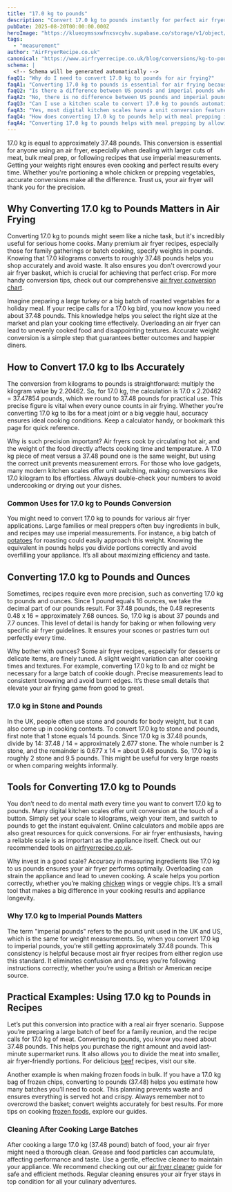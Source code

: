 ```yaml
---
title: "17.0 kg to pounds"
description: "Convert 17.0 kg to pounds instantly for perfect air fryer meal prep. Get accurate weight conversions and cooking tips in seconds."
pubDate: 2025-08-20T00:00:00.000Z
heroImage: "https://klueoymssxwfnxsvcyhv.supabase.co/storage/v1/object/public/Shmucket/17-kg-to-pounds.webp"
tags:
  - "measurement"
author: "AirFryerRecipe.co.uk"
canonical: "https://www.airfryerrecipe.co.uk/blog/conversions/kg-to-pounds/17-kg-to-pounds"
schema: |
  <!-- Schema will be generated automatically -->
faqQ1: "Why do I need to convert 17.0 kg to pounds for air frying?"
faqA1: "Converting 17.0 kg to pounds is essential for air frying because many recipes use imperial measurements. Accurate weight conversion ensures you use the correct portion sizes, which prevents overcrowding the air fryer basket. Overcrowding leads to uneven cooking and poor crisping, so knowing that 17.0 kg equals about 37.48 pounds helps you achieve perfect results every time."
faqQ2: "Is there a difference between US pounds and imperial pounds when converting 17.0 kg?"
faqA2: "No, there is no difference between US pounds and imperial pounds for weight conversions. Both are identical units, so when you convert 17.0 kg to pounds, you get approximately 37.48 pounds regardless of the system. This consistency makes it easy to follow recipes from either the UK or US without any adjustment needed for air fryer cooking."
faqQ3: "Can I use a kitchen scale to convert 17.0 kg to pounds automatically?"
faqA3: "Yes, most digital kitchen scales have a unit conversion feature that allows you to weigh in kilograms and then switch to pounds with the press of a button. This makes converting 17.0 kg to pounds quick and effortless, ensuring accuracy for your air fryer recipes. It's a handy tool for avoiding calculation errors and saving time in the kitchen."
faqQ4: "How does converting 17.0 kg to pounds help with meal prepping in an air fryer?"
faqA4: "Converting 17.0 kg to pounds helps with meal prepping by allowing you to portion large quantities of food accurately. For example, if you have 17.0 kg of chicken (about 37.48 pounds), you can divide it into air fryer-friendly batches without guessing. This ensures even cooking, reduces waste, and makes your meal prep more efficient and organised."
---
```

<p>17.0 kg is equal to approximately 37.48 pounds. This conversion is essential for anyone using an air fryer, especially when dealing with larger cuts of meat, bulk meal prep, or following recipes that use imperial measurements. Getting your weights right ensures even cooking and perfect results every time. Whether you're portioning a whole chicken or prepping vegetables, accurate conversions make all the difference. Trust us, your air fryer will thank you for the precision.</p>

<h2>Why Converting 17.0 kg to Pounds Matters in Air Frying</h2>
<p>Converting 17.0 kg to pounds might seem like a niche task, but it's incredibly useful for serious home cooks. Many premium air fryer recipes, especially those for family gatherings or batch cooking, specify weights in pounds. Knowing that 17.0 kilograms converts to roughly 37.48 pounds helps you shop accurately and avoid waste. It also ensures you don't overcrowd your air fryer basket, which is crucial for achieving that perfect crisp. For more handy conversion tips, check out our comprehensive <a href="https://www.airfryerrecipe.co.uk/air-fryer-conversion-chart">air fryer conversion chart</a>.</p>
<p>Imagine preparing a large turkey or a big batch of roasted vegetables for a holiday meal. If your recipe calls for a 17.0 kg bird, you now know you need about 37.48 pounds. This knowledge helps you select the right size at the market and plan your cooking time effectively. Overloading an air fryer can lead to unevenly cooked food and disappointing textures. Accurate weight conversion is a simple step that guarantees better outcomes and happier diners.</p>

<h2>How to Convert 17.0 kg to lbs Accurately</h2>
<p>The conversion from kilograms to pounds is straightforward: multiply the kilogram value by 2.20462. So, for 17.0 kg, the calculation is 17.0 x 2.20462 = 37.47854 pounds, which we round to 37.48 pounds for practical use. This precise figure is vital when every ounce counts in air frying. Whether you're converting 17.0 kg to lbs for a meat joint or a big veggie haul, accuracy ensures ideal cooking conditions. Keep a calculator handy, or bookmark this page for quick reference.</p>
<p>Why is such precision important? Air fryers cook by circulating hot air, and the weight of the food directly affects cooking time and temperature. A 17.0 kg piece of meat versus a 37.48 pound one is the same weight, but using the correct unit prevents measurement errors. For those who love gadgets, many modern kitchen scales offer unit switching, making conversions like 17.0 kilogram to lbs effortless. Always double-check your numbers to avoid undercooking or drying out your dishes.</p>

<h3>Common Uses for 17.0 kg to Pounds Conversion</h3>
<p>You might need to convert 17.0 kg to pounds for various air fryer applications. Large families or meal preppers often buy ingredients in bulk, and recipes may use imperial measurements. For instance, a big batch of <a href="https://www.airfryerrecipe.co.uk/recipe-category/potatoes">potatoes</a> for roasting could easily approach this weight. Knowing the equivalent in pounds helps you divide portions correctly and avoid overfilling your appliance. It’s all about maximizing efficiency and taste.</p>

<h2>Converting 17.0 kg to Pounds and Ounces</h2>
<p>Sometimes, recipes require even more precision, such as converting 17.0 kg to pounds and ounces. Since 1 pound equals 16 ounces, we take the decimal part of our pounds result. For 37.48 pounds, the 0.48 represents 0.48 x 16 = approximately 7.68 ounces. So, 17.0 kg is about 37 pounds and 7.7 ounces. This level of detail is handy for baking or when following very specific air fryer guidelines. It ensures your scones or pastries turn out perfectly every time.</p>
<p>Why bother with ounces? Some air fryer recipes, especially for desserts or delicate items, are finely tuned. A slight weight variation can alter cooking times and textures. For example, converting 17.0 kg to lb and oz might be necessary for a large batch of cookie dough. Precise measurements lead to consistent browning and avoid burnt edges. It’s these small details that elevate your air frying game from good to great.</p>

<h3>17.0 kg in Stone and Pounds</h3>
<p>In the UK, people often use stone and pounds for body weight, but it can also come up in cooking contexts. To convert 17.0 kg to stone and pounds, first note that 1 stone equals 14 pounds. Since 17.0 kg is 37.48 pounds, divide by 14: 37.48 / 14 = approximately 2.677 stone. The whole number is 2 stone, and the remainder is 0.677 x 14 = about 9.48 pounds. So, 17.0 kg is roughly 2 stone and 9.5 pounds. This might be useful for very large roasts or when comparing weights informally.</p>

<h2>Tools for Converting 17.0 kg to Pounds</h2>
<p>You don’t need to do mental math every time you want to convert 17.0 kg to pounds. Many digital kitchen scales offer unit conversion at the touch of a button. Simply set your scale to kilograms, weigh your item, and switch to pounds to get the instant equivalent. Online calculators and mobile apps are also great resources for quick conversions. For air fryer enthusiasts, having a reliable scale is as important as the appliance itself. Check out our recommended tools on <a href="https://www.airfryerrecipe.co.uk">airfryerrecipe.co.uk</a>.</p>
<p>Why invest in a good scale? Accuracy in measuring ingredients like 17.0 kg to us pounds ensures your air fryer performs optimally. Overloading can strain the appliance and lead to uneven cooking. A scale helps you portion correctly, whether you’re making <a href="https://www.airfryerrecipe.co.uk/recipe-category/chicken">chicken</a> wings or veggie chips. It’s a small tool that makes a big difference in your cooking results and appliance longevity.</p>

<h3>Why 17.0 kg to Imperial Pounds Matters</h3>
<p>The term "imperial pounds" refers to the pound unit used in the UK and US, which is the same for weight measurements. So, when you convert 17.0 kg to imperial pounds, you’re still getting approximately 37.48 pounds. This consistency is helpful because most air fryer recipes from either region use this standard. It eliminates confusion and ensures you’re following instructions correctly, whether you’re using a British or American recipe source.</p>

<h2>Practical Examples: Using 17.0 kg to Pounds in Recipes</h2>
<p>Let’s put this conversion into practice with a real air fryer scenario. Suppose you’re preparing a large batch of beef for a family reunion, and the recipe calls for 17.0 kg of meat. Converting to pounds, you know you need about 37.48 pounds. This helps you purchase the right amount and avoid last-minute supermarket runs. It also allows you to divide the meat into smaller, air fryer-friendly portions. For delicious <a href="https://www.airfryerrecipe.co.uk/recipe-category/beef">beef</a> recipes, visit our site.</p>
<p>Another example is when making frozen foods in bulk. If you have a 17.0 kg bag of frozen chips, converting to pounds (37.48) helps you estimate how many batches you’ll need to cook. This planning prevents waste and ensures everything is served hot and crispy. Always remember not to overcrowd the basket; convert weights accurately for best results. For more tips on cooking <a href="https://www.airfryerrecipe.co.uk/recipe-category/frozen-foods">frozen foods</a>, explore our guides.</p>

<h3>Cleaning After Cooking Large Batches</h3>
<p>After cooking a large 17.0 kg (37.48 pound) batch of food, your air fryer might need a thorough clean. Grease and food particles can accumulate, affecting performance and taste. Use a gentle, effective cleaner to maintain your appliance. We recommend checking out our <a href="https://www.airfryerrecipe.co.uk/air-fryer-cleaner">air fryer cleaner</a> guide for safe and efficient methods. Regular cleaning ensures your air fryer stays in top condition for all your culinary adventures.</p>
